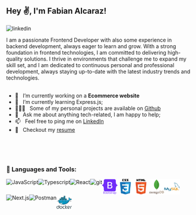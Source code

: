## Hey ✌️, I'm Fabian Alcaraz!

<a href='https://www.linkedin.com/in/fabian-alcaraz-9776982b2/'><img align='left' alt="linkedin" src="https://github.com/user-attachments/assets/734a6468-227f-4d3d-8095-b1ecda38e8ee" height='18px'/></a>

<br>

I am a passionate Frontend Developer with also some experience in backend development, always eager to learn and grow. With a strong foundation in frontend technologies, I am committed to delivering high-quality solutions. I thrive in environments that challenge me to expand my skill set, and I am dedicated to continuous personal and professional development, always staying up-to-date with the latest industry trends and technologies.
<br/>
<br/>


- 🔭 &nbsp; I’m currently working on a **Ecommerce website**
- 🌱 &nbsp; I’m currently learning Express.js; 
- 👨🏻‍💻 &nbsp; Some of my personal projects are available on [Github](https://github.com/orymn?tab=repositories)
- 💬 &nbsp; Ask me about anything tech-related, I am happy to help;
- 📫 &nbsp; Feel free to ping me on [LinkedIn](https://www.linkedin.com/in/fabian-alcaraz-9776982b2/)
- 📝 &nbsp; Checkout my [resume](https://drive.google.com/file/d/1BK1yo7_jZ5Q-zHSqNb9prEGwGvi_v_gS/view?usp=sharing)

<br>
<br>
<br>

### 🔨 Languages and Tools:
<a href="https://developer.mozilla.org/en-US/docs/Web/JavaScript" target="_blank"> 
    <img align="left" alt="JavaScript" height ="42px"  src="https://raw.githubusercontent.com/rahul-jha98/github_readme_icons/main/language_and_tools/square/javascript/javascript.svg"> 
</a>

<a href="https://www.typescriptlang.org/" target="_blank">
    <img align="left" alt="Typescript" height ="42px" src="https://raw.githubusercontent.com/rahul-jha98/github_readme_icons/main/language_and_tools/square/typescript/typescript.svg">
</a>

<a href="https://reactjs.org/" target="_blank"> 
    <img align="left" alt="React" height ="42px" src="https://raw.githubusercontent.com/rahul-jha98/github_readme_icons/main/language_and_tools/square/react/react.svg">
</a>

<a href="https://git-scm.com/" target="_blank"> 
    <img src="https://raw.githubusercontent.com/rahul-jha98/github_readme_icons/main/language_and_tools/square/git-scm/git-scm.svg" align="left" alt="git" height='42px'/> 
</a>

<a href="https://getbootstrap.com" target="_blank" rel="noreferrer"> 
    <img align="left" alt="Bootstrap" height ="42px" src="https://raw.githubusercontent.com/devicons/devicon/master/icons/bootstrap/bootstrap-plain-wordmark.svg"> 
</a>

<a href="https://www.w3schools.com/css/" target="_blank" rel="noreferrer"> 
    <img align="left" alt="CSS3" height ="42px" src="https://raw.githubusercontent.com/devicons/devicon/master/icons/css3/css3-original-wordmark.svg"> 
</a>

<a href="https://www.w3.org/html/" target="_blank" rel="noreferrer"> 
    <img align="left" alt="HTML5" height ="42px" src="https://raw.githubusercontent.com/devicons/devicon/master/icons/html5/html5-original-wordmark.svg"> 
</a>

<a href="https://www.mongodb.com/" target="_blank" rel="noreferrer"> 
    <img align="left" alt="MongoDB" height ="42px" src="https://raw.githubusercontent.com/devicons/devicon/master/icons/mongodb/mongodb-original-wordmark.svg"> 
</a>

<a href="https://www.mysql.com/" target="_blank" rel="noreferrer"> 
    <img align="left" alt="MySQL" height ="42px" src="https://raw.githubusercontent.com/devicons/devicon/master/icons/mysql/mysql-original-wordmark.svg"> 
</a>

<a href="https://nextjs.org/" target="_blank" rel="noreferrer"> 
    <img align="left" alt="Next.js" height ="42px" src="https://cdn.worldvectorlogo.com/logos/nextjs-2.svg"> 
</a>

<a href="https://postman.com" target="_blank" rel="noreferrer"> 
    <img align="left" alt="Postman" height ="42px" src="https://www.vectorlogo.zone/logos/getpostman/getpostman-icon.svg"> 
</a>

<a href="https://www.docker.com/" target="_blank" rel="noreferrer"> 
    <img align="left" alt="Docker" height ="42px" src="https://raw.githubusercontent.com/devicons/devicon/master/icons/docker/docker-original-wordmark.svg"> 
</a>


<br>
<br>
<br>


<br>
<br>
<br>



